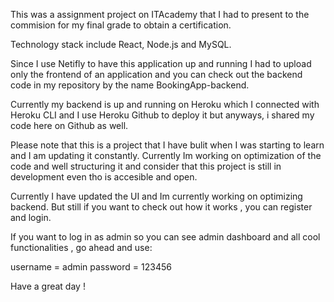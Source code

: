 This was a assignment project on ITAcademy that I had to present to the commision for my final grade to obtain a certification. 

Technology stack include React, Node.js and MySQL. 

Since I use Netifly to have this application up and running I had to upload only the frontend of an application and you can check out the backend code in my repository by the name BookingApp-backend.

Currently my backend is up and running on Heroku which I connected with Heroku CLI and I use Heroku Github to deploy it but anyways, i shared my code here on Github as well. 

Please note that this is a project that I have bulit when I was starting to learn and I am updating it constantly. Currently Im working on optimization of the code and well structuring it and consider that this project is still in development even tho is accesible and open.

Currently I have updated the UI and Im currently working on optimizing backend. But still if you want to check out how it works , you can register and login.

If you want to log in as admin so you can see admin dashboard and all cool functionalities , go ahead and use: 

username = admin
password = 123456

Have a great day !
